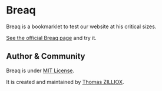 Breaq
=====

Breaq is a bookmarklet to test our website at his critical sizes.

[See the official Breaq page](http://tzi.fr/CSS/Responsive/Breaq-bookmarklet) and try it.


Author & Community
--------

Breaq is under [MIT License](http://opensource.org/licenses/MIT).

It is created and maintained by [Thomas ZILLIOX](http://tzi.fr).
